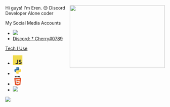 <img src="https://camo.githubusercontent.com/a0e3c39a1bfcbe9ff8db9c5cc08737ed7caea0552a28074816a57ccadc21fc94/68747470733a2f2f6d656469612e67697068792e636f6d2f6d656469612f6c344b684e4267473852614974466b44532f67697068792e676966" align="right" width="300" height="200" data-canonical-src="https://media.giphy.com/media/l4KhNBgG8RaItFkDS/giphy.gif" style="max-width: 100%;">
Hi guys! I'm Eren. 😊
</> Discord Developer
Alone coder

My Social Media Accounts
- <a href="https://www.instagram.com/cherry.discord/"><img src="https://upload.wikimedia.org/wikipedia/commons/thumb/e/e7/Instagram_logo_2016.svg/2048px-Instagram_logo_2016.svg.png" height="30" style="max-width: 100%">
- Discord: † Cherry#0789

Tech I Use
- <img src="https://raw.githubusercontent.com/github/explore/80688e429a7d4ef2fca1e82350fe8e3517d3494d/topics/javascript/javascript.png" height="30" style="max-width: 100%;">
- <img src="https://raw.githubusercontent.com/github/explore/80688e429a7d4ef2fca1e82350fe8e3517d3494d/topics/python/python.png" height="30" style="max-width: 100%;">
- <img src="https://raw.githubusercontent.com/github/explore/80688e429a7d4ef2fca1e82350fe8e3517d3494d/topics/html/html.png" height="30" style="max-width: 100%;">
- <img src="https://camo.githubusercontent.com/288c537e0f1ce3b92505d819e26ce8e5f391959899a9db48afb77eb77493cdb0/68747470733a2f2f63646e2e646973636f72646170702e636f6d2f6174746163686d656e74732f3839303933343132373638313939343735322f3930393338393731333834373232363430382f6370702e706e67" height="30" data-canonical-src="https://cdn.discordapp.com/attachments/890934127681994752/909389713847226408/cpp.png" style="max-width: 100%;">

<a href="https://discord.com/users/852785674876092426" title="Discord Account"><img src="https://lanyard-profile-readme.vercel.app/api/852785674876092426"></a>
